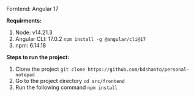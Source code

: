 

Forntend: Angular 17

**Requirments:**
1. Node: v14.21.3
2. Angular CLI: 17.0.2
   ```npm install -g @angular/cli@17```
3. npm: 6.14.18

**Steps to run the project:**
1. Clone the project
   ``
git clone https://github.com/bdshanto/personal-notepad
``
2. Go to the project directory
   ```cd src/frontend```
3. Run the following command
   ```npm install```


